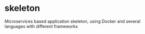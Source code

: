 # skeleton
Microservices based application skeleton, using Docker and several languages with different frameworks
